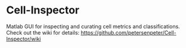 # Cell-Inspector
Matlab GUI for inspecting and curating cell metrics and classifications. Check out the wiki for details: https://github.com/petersenpeter/Cell-Inspector/wiki
